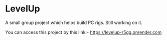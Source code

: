 # LevelUp
A small group project which helps build PC rigs. Still working on it.

You can access this project by this link:- https://levelup-r5gg.onrender.com
